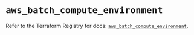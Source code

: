 # `aws_batch_compute_environment`

Refer to the Terraform Registry for docs: [`aws_batch_compute_environment`](https://registry.terraform.io/providers/hashicorp/aws/5.100.0/docs/resources/batch_compute_environment).
